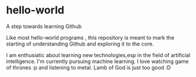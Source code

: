 hello-world
===========

A step towards learning Github


Like most hello-world programs , this repository is meant to mark the starting of understanding Github and exploring it to the core.

I am enthusiatic about learning new technologies,esp in the field of artificial intelligence. I'm currently pursuing machine learning.
I love watching game of thrones :p and listening to metal. Lamb of God is just too good :D
